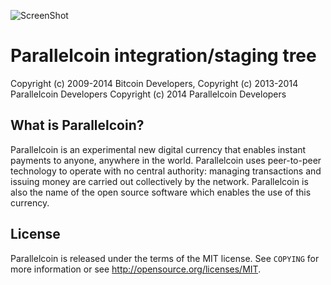 ![ScreenShot](https://travis-ci.org/CoinDistillery/parallelcoin.svg?branch=master)

Parallelcoin integration/staging tree
====================================

Copyright (c) 2009-2014 Bitcoin Developers,
Copyright (c) 2013-2014 Parallelcoin Developers
Copyright (c) 2014 Parallelcoin Developers

What is Parallelcoin?
--------------------

Parallelcoin is an experimental new digital currency that enables instant payments to
anyone, anywhere in the world. Parallelcoin uses peer-to-peer technology to operate
with no central authority: managing transactions and issuing money are carried
out collectively by the network. Parallelcoin is also the name of the open source
software which enables the use of this currency.

License
-------

Parallelcoin is released under the terms of the MIT license. See `COPYING` for more
information or see http://opensource.org/licenses/MIT.
